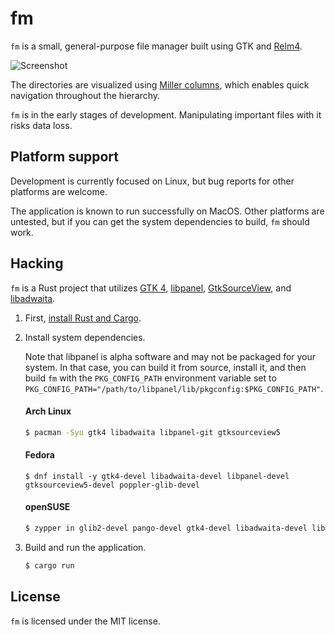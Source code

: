 # fm

`fm` is a small, general-purpose file manager built using GTK and [Relm4].

![Screenshot](https://user-images.githubusercontent.com/1372438/164090003-20bca431-e2ef-475a-86d4-df64d10e1989.png)

The directories are visualized using [Miller columns], which enables quick
navigation throughout the hierarchy.

`fm` is in the early stages of development. Manipulating important files with it
risks data loss.

## Platform support

Development is currently focused on Linux, but bug reports for other platforms
are welcome.

The application is known to run successfully on MacOS. Other platforms are
untested, but if you can get the system dependencies to build, `fm` should work.

## Hacking

`fm` is a Rust project that utilizes [GTK 4][install-gtk],
[libpanel][install-libpanel], [GtkSourceView][install-gtksourceview], and
[libadwaita][install-libadwaita].

1. First, [install Rust and Cargo][install-rust].

2. Install system dependencies.

    Note that libpanel is alpha software and may not be packaged for your
    system. In that case, you can build it from source, install it, and then
    build `fm` with the `PKG_CONFIG_PATH` environment variable set to
    `PKG_CONFIG_PATH="/path/to/libpanel/lib/pkgconfig:$PKG_CONFIG_PATH"`.

    #### Arch Linux

    ```sh
    $ pacman -Syu gtk4 libadwaita libpanel-git gtksourceview5
    ```

    #### Fedora

    ```
    $ dnf install -y gtk4-devel libadwaita-devel libpanel-devel gtksourceview5-devel poppler-glib-devel
    ```

    #### openSUSE

    ```sh
    $ zypper in glib2-devel pango-devel gtk4-devel libadwaita-devel libpanel-devel gtksourceview5-devel libpoppler-glib-devel
    ```

3. Build and run the application.

    ```sh
    $ cargo run
    ```

## License

`fm` is licensed under the MIT license.

[Miller columns]: https://en.wikipedia.org/wiki/Miller_columns
[install-rust]: https://www.rust-lang.org/tools/install
[install-gtk]: https://www.gtk.org/docs/installations/
[install-gtksourceview]: https://wiki.gnome.org/Projects/GtkSourceView
[install-libadwaita]: https://gnome.pages.gitlab.gnome.org/libadwaita/
[install-libpanel]: https://gitlab.gnome.org/chergert/libpanel
[Relm4]: https://aaronerhardt.github.io/relm4-book/book/
